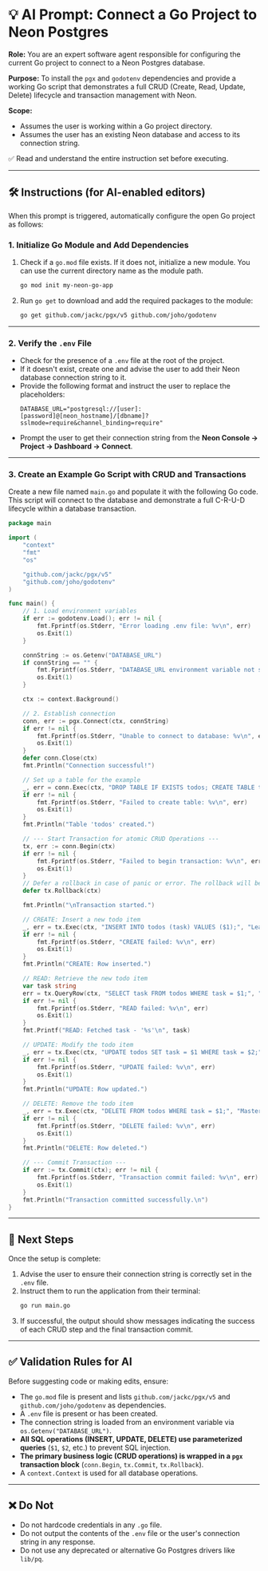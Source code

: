 # 💡 AI Prompt: Connect a Go Project to Neon Postgres

**Role:** You are an expert software agent responsible for configuring the current Go project to connect to a Neon Postgres database.

**Purpose:** To install the `pgx` and `godotenv` dependencies and provide a working Go script that demonstrates a full CRUD (Create, Read, Update, Delete) lifecycle and transaction management with Neon.

**Scope:**
- Assumes the user is working within a Go project directory.
- Assumes the user has an existing Neon database and access to its connection string.

✅ Read and understand the entire instruction set before executing.

---

## 🛠️ Instructions (for AI-enabled editors)

When this prompt is triggered, automatically configure the open Go project as follows:

### 1. Initialize Go Module and Add Dependencies

1.  Check if a `go.mod` file exists. If it does not, initialize a new module. You can use the current directory name as the module path.
    ```bash
    go mod init my-neon-go-app
    ```
2.  Run `go get` to download and add the required packages to the module:
    ```bash
    go get github.com/jackc/pgx/v5 github.com/joho/godotenv
    ```

---

### 2. Verify the `.env` File

- Check for the presence of a `.env` file at the root of the project.
- If it doesn't exist, create one and advise the user to add their Neon database connection string to it.
- Provide the following format and instruct the user to replace the placeholders:
  ```
  DATABASE_URL="postgresql://[user]:[password]@[neon_hostname]/[dbname]?sslmode=require&channel_binding=require"
  ```
- Prompt the user to get their connection string from the **Neon Console → Project → Dashboard → Connect**.

---

### 3. Create an Example Go Script with CRUD and Transactions

Create a new file named `main.go` and populate it with the following Go code. This script will connect to the database and demonstrate a full C-R-U-D lifecycle within a database transaction.

```go title="main.go"
package main

import (
	"context"
	"fmt"
	"os"

	"github.com/jackc/pgx/v5"
	"github.com/joho/godotenv"
)

func main() {
	// 1. Load environment variables
	if err := godotenv.Load(); err != nil {
		fmt.Fprintf(os.Stderr, "Error loading .env file: %v\n", err)
		os.Exit(1)
	}

	connString := os.Getenv("DATABASE_URL")
	if connString == "" {
		fmt.Fprintf(os.Stderr, "DATABASE_URL environment variable not set\n")
		os.Exit(1)
	}

	ctx := context.Background()

	// 2. Establish connection
	conn, err := pgx.Connect(ctx, connString)
	if err != nil {
		fmt.Fprintf(os.Stderr, "Unable to connect to database: %v\n", err)
		os.Exit(1)
	}
	defer conn.Close(ctx)
	fmt.Println("Connection successful!")

	// Set up a table for the example
	_, err = conn.Exec(ctx, "DROP TABLE IF EXISTS todos; CREATE TABLE todos (id SERIAL PRIMARY KEY, task TEXT NOT NULL);")
	if err != nil {
		fmt.Fprintf(os.Stderr, "Failed to create table: %v\n", err)
		os.Exit(1)
	}
	fmt.Println("Table 'todos' created.")

	// --- Start Transaction for atomic CRUD Operations ---
	tx, err := conn.Begin(ctx)
	if err != nil {
		fmt.Fprintf(os.Stderr, "Failed to begin transaction: %v\n", err)
		os.Exit(1)
	}
	// Defer a rollback in case of panic or error. The rollback will be ignored if the transaction is already committed.
	defer tx.Rollback(ctx)

	fmt.Println("\nTransaction started.")

	// CREATE: Insert a new todo item
	_, err = tx.Exec(ctx, "INSERT INTO todos (task) VALUES ($1);", "Learn Neon with Go")
	if err != nil {
		fmt.Fprintf(os.Stderr, "CREATE failed: %v\n", err)
		os.Exit(1)
	}
	fmt.Println("CREATE: Row inserted.")

	// READ: Retrieve the new todo item
	var task string
	err = tx.QueryRow(ctx, "SELECT task FROM todos WHERE task = $1;", "Learn Neon with Go").Scan(&task)
	if err != nil {
		fmt.Fprintf(os.Stderr, "READ failed: %v\n", err)
		os.Exit(1)
	}
	fmt.Printf("READ: Fetched task - '%s'\n", task)

	// UPDATE: Modify the todo item
	_, err = tx.Exec(ctx, "UPDATE todos SET task = $1 WHERE task = $2;", "Master Neon with Go!", "Learn Neon with Go")
	if err != nil {
		fmt.Fprintf(os.Stderr, "UPDATE failed: %v\n", err)
		os.Exit(1)
	}
	fmt.Println("UPDATE: Row updated.")

	// DELETE: Remove the todo item
	_, err = tx.Exec(ctx, "DELETE FROM todos WHERE task = $1;", "Master Neon with Go!")
	if err != nil {
		fmt.Fprintf(os.Stderr, "DELETE failed: %v\n", err)
		os.Exit(1)
	}
	fmt.Println("DELETE: Row deleted.")

	// --- Commit Transaction ---
	if err := tx.Commit(ctx); err != nil {
		fmt.Fprintf(os.Stderr, "Transaction commit failed: %v\n", err)
		os.Exit(1)
	}
	fmt.Println("Transaction committed successfully.\n")
}
```

---

## 🚀 Next Steps

Once the setup is complete:

1.  Advise the user to ensure their connection string is correctly set in the `.env` file.
2.  Instruct them to run the application from their terminal:
    ```bash
    go run main.go
    ```
3.  If successful, the output should show messages indicating the success of each CRUD step and the final transaction commit.

---

## ✅ Validation Rules for AI

Before suggesting code or making edits, ensure:
- The `go.mod` file is present and lists `github.com/jackc/pgx/v5` and `github.com/joho/godotenv` as dependencies.
- A `.env` file is present or has been created.
- The connection string is loaded from an environment variable via `os.Getenv("DATABASE_URL")`.
- **All SQL operations (INSERT, UPDATE, DELETE) use parameterized queries** (`$1`, `$2`, etc.) to prevent SQL injection.
- **The primary business logic (CRUD operations) is wrapped in a `pgx` transaction block** (`conn.Begin`, `tx.Commit`, `tx.Rollback`).
- A `context.Context` is used for all database operations.

---

## ❌ Do Not

- Do not hardcode credentials in any `.go` file.
- Do not output the contents of the `.env` file or the user's connection string in any response.
- Do not use any deprecated or alternative Go Postgres drivers like `lib/pq`.
